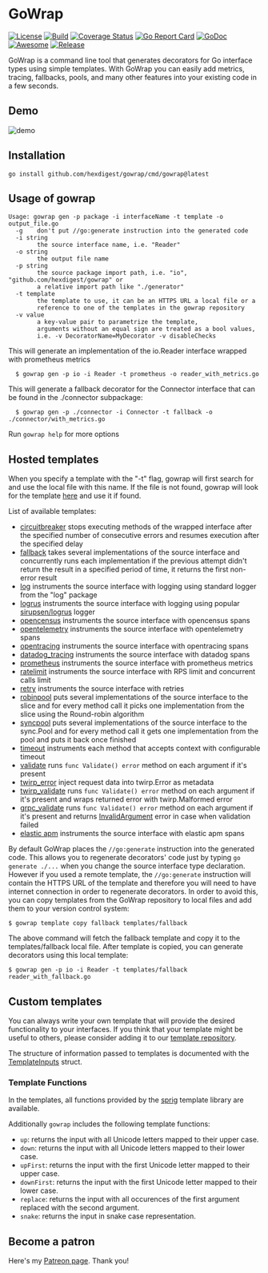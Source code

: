 # GoWrap
[![License](https://img.shields.io/badge/license-mit-green.svg)](https://github.com/hexdigest/gowrap/blob/master/LICENSE)
[![Build](https://github.com/hexdigest/gowrap/actions/workflows/go.yml/badge.svg)](https://github.com/hexdigest/gowrap/actions/workflows/go.yml)
[![Coverage Status](https://coveralls.io/repos/github/hexdigest/gowrap/badge.svg?branch=master)](https://coveralls.io/github/hexdigest/gowrap?branch=master)
[![Go Report Card](https://goreportcard.com/badge/github.com/hexdigest/gowrap?dropcache)](https://goreportcard.com/report/github.com/hexdigest/gowrap)
[![GoDoc](https://godoc.org/github.com/hexdigest/gowrap?status.svg)](http://godoc.org/github.com/hexdigest/gowrap)
[![Awesome](https://cdn.rawgit.com/sindresorhus/awesome/d7305f38d29fed78fa85652e3a63e154dd8e8829/media/badge.svg)](https://github.com/avelino/awesome-go#generation-and-generics)
[![Release](https://img.shields.io/github/release/hexdigest/gowrap.svg)](https://github.com/hexdigest/gowrap/releases/latest)

GoWrap is a command line tool that generates decorators for Go interface types using simple templates.
With GoWrap you can easily add metrics, tracing, fallbacks, pools, and many other features into your existing code in a few seconds.


## Demo

![demo](https://github.com/hexdigest/gowrap/blob/master/gowrap.gif)

## Installation

```
go install github.com/hexdigest/gowrap/cmd/gowrap@latest
```

## Usage of gowrap

```
Usage: gowrap gen -p package -i interfaceName -t template -o output_file.go
  -g	don't put //go:generate instruction into the generated code
  -i string
    	the source interface name, i.e. "Reader"
  -o string
    	the output file name
  -p string
    	the source package import path, i.e. "io", "github.com/hexdigest/gowrap" or
    	a relative import path like "./generator"
  -t template
    	the template to use, it can be an HTTPS URL a local file or a
    	reference to one of the templates in the gowrap repository
  -v value
    	a key-value pair to parametrize the template,
    	arguments without an equal sign are treated as a bool values,
    	i.e. -v DecoratorName=MyDecorator -v disableChecks
```

This will generate an implementation of the io.Reader interface wrapped with prometheus metrics

```
  $ gowrap gen -p io -i Reader -t prometheus -o reader_with_metrics.go
```

This will generate a fallback decorator for the Connector interface that can be found in the ./connector subpackage:

```
  $ gowrap gen -p ./connector -i Connector -t fallback -o ./connector/with_metrics.go
```

Run `gowrap help` for more options

## Hosted templates

When you specify a template with the "-t" flag, gowrap will first search for and use the local file with this name.
If the file is not found, gowrap will look for the template [here](https://github.com/hexdigest/gowrap/tree/master/templates) and use it if found.

List of available templates:
  - [circuitbreaker](https://github.com/hexdigest/gowrap/tree/master/templates/circuitbreaker) stops executing methods of the wrapped interface after the specified number of consecutive errors and resumes execution after the specified delay
  - [fallback](https://github.com/hexdigest/gowrap/tree/master/templates/fallback) takes several implementations of the source interface and concurrently runs each implementation if the previous attempt didn't return the result in a specified period of time, it returns the first non-error result
  - [log](https://github.com/hexdigest/gowrap/tree/master/templates/log) instruments the source interface with logging using standard logger from the "log" package
  - [logrus](https://github.com/hexdigest/gowrap/tree/master/templates/logrus) instruments the source interface with logging using popular [sirupsen/logrus](https://github.com/sirupsen/logrus) logger
  - [opencensus](https://github.com/hexdigest/gowrap/tree/master/templates/opencensus) instruments the source interface with opencensus spans
  - [opentelemetry](https://github.com/hexdigest/gowrap/tree/master/templates/opentelemetry) instruments the source interface with opentelemetry spans
  - [opentracing](https://github.com/hexdigest/gowrap/tree/master/templates/opentracing) instruments the source interface with opentracing spans
  - [datadog\_tracing](https://github.com/hexdigest/gowrap/tree/master/templates/datadog_tracing) instruments the source interface with datadog spans
  - [prometheus](https://github.com/hexdigest/gowrap/tree/master/templates/prometheus) instruments the source interface with prometheus metrics
  - [ratelimit](https://github.com/hexdigest/gowrap/tree/master/templates/ratelimit) instruments the source interface with RPS limit and concurrent calls limit
  - [retry](https://github.com/hexdigest/gowrap/tree/master/templates/retry) instruments the source interface with retries
  - [robinpool](https://github.com/hexdigest/gowrap/tree/master/templates/robinpool) puts several implementations of the source interface to the slice and for every method call it picks one implementation from the slice using the Round-robin algorithm
  - [syncpool](https://github.com/hexdigest/gowrap/tree/master/templates/syncpool) puts several implementations of the source interface to the sync.Pool and for every method call it gets one implementation from the pool and puts it back once finished
  - [timeout](https://github.com/hexdigest/gowrap/tree/master/templates/timeout) instruments each method that accepts context with configurable timeout
  - [validate](https://github.com/hexdigest/gowrap/tree/master/templates/validate) runs `func Validate() error` method on each argument if it's present
  - [twirp\_error](https://github.com/hexdigest/gowrap/tree/master/templates/twirp_error) inject request data into twirp.Error as metadata
  - [twirp\_validate](https://github.com/hexdigest/gowrap/tree/master/templates/twirp_validate) runs `func Validate() error` method on each argument if it's present and wraps returned error with twirp.Malformed error
  - [grpc\_validate](https://github.com/hexdigest/gowrap/tree/master/templates/grpc_validate) runs `func Validate() error` method on each argument if it's present and returns [InvalidArgument](https://github.com/grpc/grpc-go/blob/9d8d97a245af2d4bc743585418e1b4aebada0637/codes/codes.go#L49) error in case when validation failed
  - [elastic apm](https://github.com/hexdigest/gowrap/tree/master/templates/elasticapm) instruments the source interface with elastic apm spans

By default GoWrap places the `//go:generate` instruction into the generated code. 
This allows you to regenerate decorators' code just by typing `go generate ./...` when you change the source interface type declaration.
However if you used a remote template, the `//go:generate` instruction will contain the HTTPS URL of the template and therefore
you will need to have internet connection in order to regenerate decorators. In order to avoid this, you can copy templates from the GoWrap repository 
to local files and add them to your version control system:
```
$ gowrap template copy fallback templates/fallback
```

The above command will fetch the fallback template and copy it to the templates/fallback local file.
After template is copied, you can generate decorators using this local template:

```
$ gowrap gen -p io -i Reader -t templates/fallback reader_with_fallback.go
```

## Custom templates

You can always write your own template that will provide the desired functionality to your interfaces.
If you think that your template might be useful to others, please consider adding it to our [template repository](https://github.com/hexdigest/gowrap/tree/master/templates).

The structure of information passed to templates is documented with the [TemplateInputs](https://godoc.org/github.com/hexdigest/gowrap/generator#TemplateInputs) struct.

### Template Functions

In the templates, all functions provided by the [sprig](http://masterminds.github.io/sprig/) template library are available.

Additionally `gowrap` includes the following template functions:

- `up`: returns the input with all Unicode letters mapped to their upper case.
- `down`: returns the input with all Unicode letters mapped to their lower case.
- `upFirst`: returns the input with the first Unicode letter mapped to their upper case.
- `downFirst`: returns the input with the first Unicode letter mapped to their lower case.
- `replace`: returns the input with all occurences of the first argument replaced with the second argument.
- `snake`: returns the input in snake case representation.

## Become a patron

Here's my [Patreon page](https://www.patreon.com/hexdigest). Thank you!
